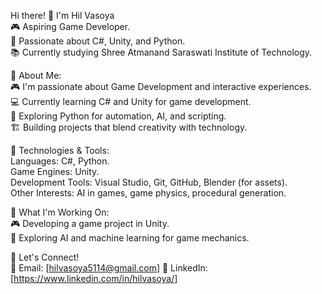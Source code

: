 Hi there! 👋 I'm Hil Vasoya</br>
🎮 Aspiring Game Developer. </br>
📍 Passionate about C#, Unity, and Python.</br>
📚 Currently studying Shree Atmanand Saraswati Institute of Technology.</br>

🚀 About Me:</br>
🎮 I'm passionate about Game Development and interactive experiences.</br>
💻 Currently learning C# and Unity for game development.</br>
🐍 Exploring Python for automation, AI, and scripting.</br>
🏗️ Building projects that blend creativity with technology.</br>

🔧 Technologies & Tools:</br>
Languages: C#, Python.</br> 
Game Engines: Unity.</br>
Development Tools: Visual Studio, Git, GitHub, Blender (for assets).</br>
Other Interests: AI in games, game physics, procedural generation.</br>

📌 What I'm Working On:</br>
🎮 Developing a game project in Unity.</br>
🤖 Exploring AI and machine learning for game mechanics.</br>

🤝 Let's Connect!</br>
📧 Email: [hilvasoya5114@gmail.com]
🔗 LinkedIn: [https://www.linkedin.com/in/hilvasoya/]




